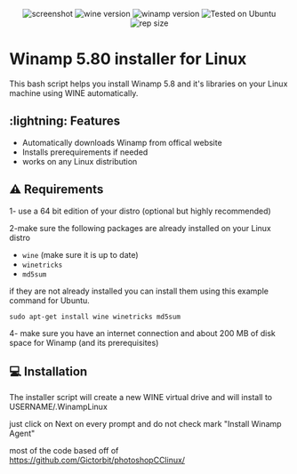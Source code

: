 <div align="center" class="tip" markdown="1" style>

![screenshot](https://user-images.githubusercontent.com/24478471/110273897-36213c80-7f93-11eb-847a-4b7b13e77d16.png)
![wine version](https://img.shields.io/badge/wine-6.0-red) ![winamp version](https://img.shields.io/badge/Winamp-5.8-orange) ![Tested on Ubuntu](https://img.shields.io/badge/Tested%20on-Ubuntu%2020.04%20LTS-orange)![rep size](https://img.shields.io/github/repo-size/samdisk11/WinampLinux)
</div>



# Winamp 5.80 installer for Linux
This bash script helps you install Winamp 5.8 and it's libraries on your Linux machine using WINE automatically.

## :lightning: Features
* Automatically downloads Winamp from offical website
* Installs prerequirements if needed
* works on any Linux distribution


## :warning: Requirements
1- use a 64 bit edition of your distro (optional but highly recommended)

2-make sure the following packages are already installed on your Linux distro
* `wine` (make sure it is up to date)
* `winetricks`
* `md5sum`


if they are not already installed you can install them using this example command for Ubuntu.
```
sudo apt-get install wine winetricks md5sum
``` 

4- make sure you have an internet connection and about 200 MB of disk space for Winamp (and its prerequisites)

## :computer: Installation
The installer script will create a new WINE virtual drive and will install to USERNAME/.WinampLinux

just click on Next on every prompt and do not check mark "Install Winamp Agent" 



most of the code based off of https://github.com/Gictorbit/photoshopCClinux/
